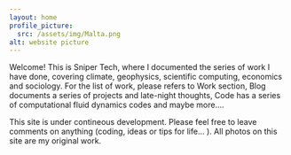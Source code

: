 ```yaml
---
layout: home
profile_picture:
  src: /assets/img/Malta.png
alt: website picture
---
```

  
<p>
  Welcome! This is Sniper Tech, where I documented the series of work I have done, covering climate, geophysics, scientific computing, economics and sociology. For the list of work, please refers to Work section, Blog documents a series of projects and late-night thoughts, Code has a series of computational fluid dynamics codes and maybe more.... 

</p>

<p>
This site is under contineous development. Please feel free to leave comments on anything (coding, ideas or tips for life... ). All photos on this site are my original work.
</p>
